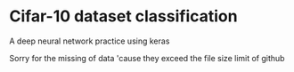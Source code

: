 # Cifar-10 dataset classification
A deep neural network practice using keras

Sorry for the missing of data 'cause they exceed the file size limit of github
